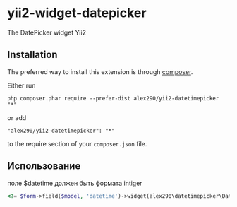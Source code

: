 yii2-widget-datepicker
==========================
The DatePicker widget Yii2

Installation
------------

The preferred way to install this extension is through [composer](http://getcomposer.org/download/).

Either run

```
php composer.phar require --prefer-dist alex290/yii2-datetimepicker "*"
```

or add

```
"alex290/yii2-datetimepicker": "*"
```

to the require section of your `composer.json` file.


Использование
-----

поле $datetime должен быть формата intiger

```php
<?= $form->field($model, 'datetime')->widget(alex290\datetimepicker\Datepicker::className(),[]) ?>```